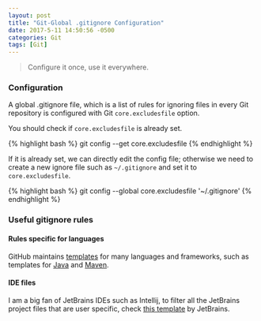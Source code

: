 ```yaml
--- 
layout: post
title: "Git-Global .gitignore Configuration"
date: 2017-5-11 14:50:56 -0500
categories: Git
tags: [Git]
---	
```


> Configure it once, use it everywhere.
<!--summary break-->

### Configuration

 A global .gitignore file, which is a list of rules for ignoring files in every Git repository is configured with Git `core.excludesfile` option.

You should check if `core.excludesfile` is already set.

{% highlight bash %}
git config --get core.excludesfile
{% endhighlight %}

If it is already set, we can directly edit the config file; otherwise we need to create a new ignore file such as `~/.gitignore` and set it to `core.excludesfile`.

{% highlight bash %}
git config --global core.excludesfile '~/.gitignore'
{% endhighlight %}


### Useful gitignore rules

#### Rules specific for languages

GitHub maintains [templates](https://github.com/github/gitignore) for many languages and frameworks, such as templates for [Java](https://github.com/github/gitignore/blob/master/Java.gitignore) and [Maven](https://github.com/github/gitignore/blob/master/Maven.gitignore).



#### IDE files

I am a big fan of JetBrains IDEs such as Intellij, to filter all the JetBrains project files that are user specific, check [this template](https://github.com/github/gitignore/blob/master/Global/JetBrains.gitignore) by JetBrains.

